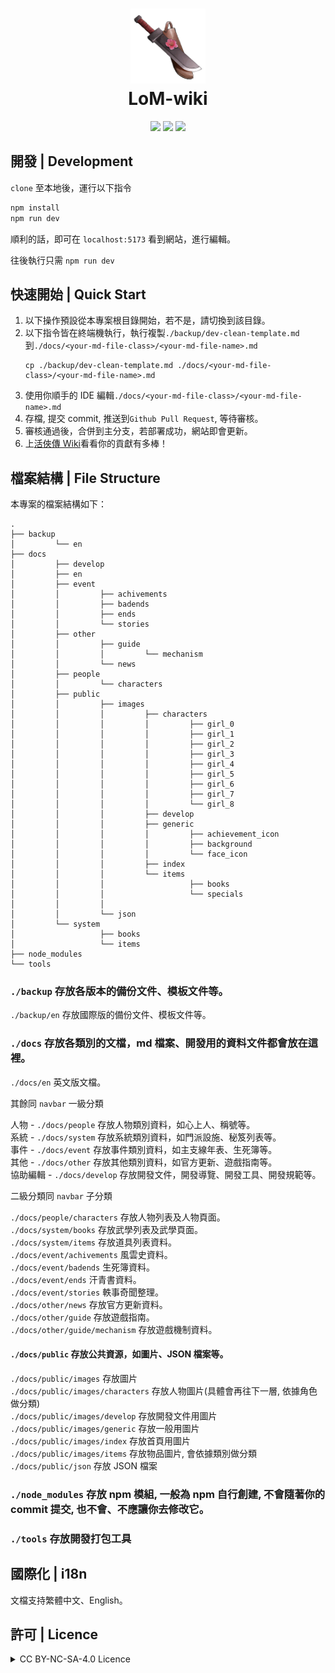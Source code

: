 <h1 align="center">
    <img width="120" height="120" src="docs/public/images/index/logo.png" alt=""><br>
    LoM-wiki
</h1>

<p align="center">
    <a href="https://github.com/Mr-Smilin/LoM-wiki"><img src="https://img.shields.io/badge/npm-18.18.1-blue?style=flat-square"></a>  
    <a href="https://github.com/Mr-Smilin/LoM-wiki/blob/main/License"><img src="https://img.shields.io/badge/license-CC_BY_NC_SA_4.0-green?style=flat-square"></a>  
    <a href="https://github.com/Mr-Smilin/LoM-wiki"><img src="https://img.shields.io/github/stars/Mr-Smilin/LoM-wiki?style=flat-square"></a>
</p>

## 開發 | Development

`clone` 至本地後，運行以下指令

```sh
npm install
npm run dev
```

順利的話，即可在 `localhost:5173` 看到網站，進行編輯。

往後執行只需 `npm run dev`

## 快速開始 | Quick Start

1. 以下操作預設從本專案根目錄開始，若不是，請切換到該目錄。
2. 以下指令皆在終端機執行，執行複製`./backup/dev-clean-template.md`到`./docs/<your-md-file-class>/<your-md-file-name>.md`
    ```shell
    cp ./backup/dev-clean-template.md ./docs/<your-md-file-class>/<your-md-file-name>.md
    ```
3. 使用你順手的 IDE 編輯`./docs/<your-md-file-class>/<your-md-file-name>.md`
4. 存檔, 提交 commit, 推送到`Github Pull Request`, 等待審核。
5. 審核通過後，合併到主分支，若部署成功，網站即會更新。
6. 上[活俠傳 Wiki](https://smilin.net/LoM-wiki/)看看你的貢獻有多棒！

## 檔案結構 | File Structure

本專案的檔案結構如下：

```
.
├── backup
│         └── en
├── docs
│         ├── develop
│         ├── en
│         ├── event
│         │         ├── achivements
│         │         ├── badends
│         │         ├── ends
│         │         └── stories
│         ├── other
│         │         ├── guide
│         │         │         └── mechanism
│         │         └── news
│         ├── people
│         │         └── characters
│         ├── public
│         │         ├── images
│         │         │         ├── characters
│         │         │         │         ├── girl_0
│         │         │         │         ├── girl_1
│         │         │         │         ├── girl_2
│         │         │         │         ├── girl_3
│         │         │         │         ├── girl_4
│         │         │         │         ├── girl_5
│         │         │         │         ├── girl_6
│         │         │         │         ├── girl_7
│         │         │         │         └── girl_8
│         │         │         ├── develop
│         │         │         ├── generic
│         │         │         │         ├── achievement_icon
│         │         │         │         ├── background
│         │         │         │         └── face_icon
│         │         │         ├── index
│         │         │         └── items
│         │         │                   ├── books
│         │         │                   └── specials
│         │         │
│         │         └── json
│         └── system
│                   ├── books
│                   └── items
├── node_modules
└── tools
```

### `./backup` 存放各版本的備份文件、模板文件等。

`./backup/en` 存放國際版的備份文件、模板文件等。

### `./docs` 存放各類別的文檔，md 檔案、開發用的資料文件都會放在這裡。

`./docs/en` 英文版文檔。

其餘同 `navbar` 一級分類

人物 - `./docs/people` 存放人物類別資料，如心上人、稱號等。  
系統 - `./docs/system` 存放系統類別資料，如門派設施、秘笈列表等。  
事件 - `./docs/event` 存放事件類別資料，如主支線年表、生死簿等。  
其他 - `./docs/other` 存放其他類別資料，如官方更新、遊戲指南等。  
協助編輯 - `./docs/develop` 存放開發文件，開發導覽、開發工具、開發規範等。

二級分類同 `navbar` 子分類

`./docs/people/characters` 存放人物列表及人物頁面。  
`./docs/system/books` 存放武學列表及武學頁面。  
`./docs/system/items` 存放道具列表資料。  
`./docs/event/achivements` 風雲史資料。  
`./docs/event/badends` 生死簿資料。  
`./docs/event/ends` 汗青書資料。  
`./docs/event/stories` 軼事奇聞整理。  
`./docs/other/news` 存放官方更新資料。  
`./docs/other/guide` 存放遊戲指南。  
`./docs/other/guide/mechanism` 存放遊戲機制資料。

#### `./docs/public` 存放公共資源，如圖片、JSON 檔案等。

`./docs/public/images` 存放圖片  
`./docs/public/images/characters` 存放人物圖片(具體會再往下一層, 依據角色做分類)  
`./docs/public/images/develop` 存放開發文件用圖片  
`./docs/public/images/generic` 存放一般用圖片  
`./docs/public/images/index` 存放首頁用圖片  
`./docs/public/images/items` 存放物品圖片, 會依據類別做分類  
`./docs/public/json` 存放 JSON 檔案

### `./node_modules` 存放 npm 模組, 一般為 npm 自行創建, 不會隨著你的 commit 提交, 也不會、不應讓你去修改它。

### `./tools` 存放開發打包工具

## 國際化 | i18n

文檔支持繁體中文、English。

## 許可 | Licence

<details>
<summary>CC BY-NC-SA-4.0 Licence</summary>

[![FOSSA Status](https://app.fossa.com/api/projects/git%2Bgithub.com%2FMr-Smilin%2FLoM-wiki.svg?type=large&issueType=license)](https://app.fossa.com/projects/git%2Bgithub.com%2FMr-Smilin%2FLoM-wiki?ref=badge_large&issueType=license)

</details>

